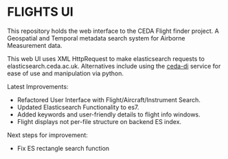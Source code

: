 FLIGHTS UI
========

This repository holds the web interface to the CEDA Flight finder project.
A Geospatial and Temporal metadata search system for Airborne Measurement data.


This web UI uses XML HttpRequest to make elasticsearch requests to elasticsearch.ceda.ac.uk. 
Alternatives include using the [ceda-di](https://github.com/cedadev/ceda-di) service
for ease of use and manipulation via python.

Latest Improvements:
 - Refactored User Interface with Flight/Aircraft/Instrument Search.
 - Updated Elasticsearch Functionality to es7.
 - Added keywords and user-friendly details to flight info windows.
 - Flight displays not per-file structure on backend ES index.

Next steps for improvement:
 - Fix ES rectangle search function